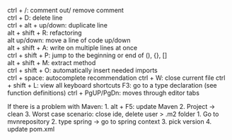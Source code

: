 ctrl + /: comment out/ remove comment<br>
ctrl + D: delete line<br>
ctrl + alt + up/down: duplicate line<br>
alt + shift + R: refactoring<br>
alt up/down: move a line of code up/down<br>
alt + shift + A: write on multiple lines at once<br>
ctrl + shift + P: jump to the beginning or end of (), {}, []<br>
alt + shift + M: extract method<br>
ctrl + shift + O: automatically insert needed imports<br>
ctrl + space: autocomplete recommendation
ctrl + W: close current file
ctrl + shift + L: view all keyboard shortcuts
F3: go to a type declaration (see function definitions)
ctrl + PgUP/PgDn: moves through editor tabs

<Maven>
If there is a problem with Maven:
1. alt + F5: update Maven
2. Project -> clean
3. Worst case scenario: close ide, delete user > .m2 folder

<Spring library setting>
1. Go to mvnrepository
2. type spring -> go to spring context
3. pick version
4. update pom.xml
